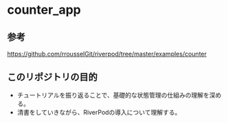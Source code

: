 # counter_app

## 参考
https://github.com/rrousselGit/riverpod/tree/master/examples/counter

## このリポジトリの目的
- チュートリアルを振り返ることで、基礎的な状態管理の仕組みの理解を深める。
- 清書をしていきながら、RiverPodの導入について理解する。